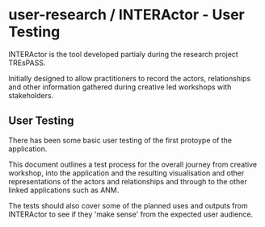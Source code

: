 # user-research / INTERActor - User Testing

INTERActor is the tool developed partialy during the research project TREsPASS.

Initially designed to allow practitioners to record the actors, relationships and other information gathered during creative led workshops with stakeholders.

## User Testing

There has been some basic user testing of the first protoype of the application. 

This document outlines a test process for the overall journey from creative workshop, into the application and the resulting visualisation and other representations of the actors and relationships and through to the other linked applications such as ANM.

The tests should also cover some of the planned uses and outputs from INTERActor to see if they 'make sense' from the expected user audience.